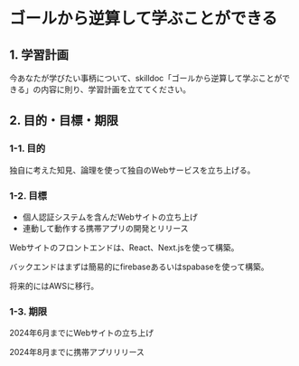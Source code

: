 # ゴールから逆算して学ぶことができる

## 1. 学習計画

今あなたが学びたい事柄について、skilldoc「ゴールから逆算して学ぶことができる」の内容に則り、学習計画を立ててください。

## 2. 目的・目標・期限

### 1-1. 目的

独自に考えた知見、論理を使って独自のWebサービスを立ち上げる。

### 1-2. 目標

- 個人認証システムを含んだWebサイトの立ち上げ
- 連動して動作する携帯アプリの開発とリリース

Webサイトのフロントエンドは、React、Next.jsを使って構築。

バックエンドはまずは簡易的にfirebaseあるいはspabaseを使って構築。

将来的にはAWSに移行。

### 1-3. 期限

2024年6月までにWebサイトの立ち上げ

2024年8月までに携帯アプリリリース

